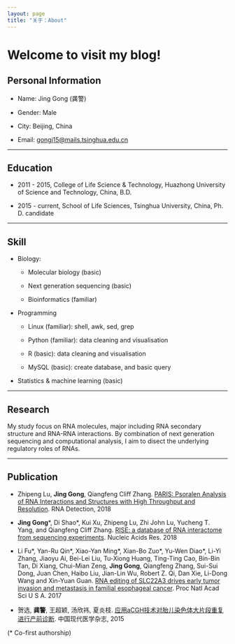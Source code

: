 ```yaml
---
layout: page
title: "关于：About"
---
```


Welcome to visit my blog!
=========================

Personal Information
------
* Name: Jing Gong (龚警)  

* Gender: Male
  
* City: Beijing, China  

* Email: [gongj15@mails.tsinghua.edu.cn](mailto:gongj15@mails.tsinghua.edu.cn) 

---------------


Education
---------
* 2011 - 2015,   College of Life Science & Technology, Huazhong University of Science and Technology, China, B.D.

* 2015 - current,    School of Life Sciences, Tsinghua University, China, Ph. D. candidate


---------------


Skill
---------
* Biology:

  - Molecular biology (basic)
  
  - Next generation sequencing (basic)

  - Bioinformatics (familiar)
  

* Programming

  - Linux (familiar): shell, awk, sed, grep  

  - Python (familiar): data cleaning and visualisation

  - R (basic): data cleaning and visualisation
  
  - MySQL (basic): create database, and basic query


* Statistics & machine learning (basic)

  

---------------

Research 
-------
My study focus on RNA molecules, major including RNA secondary structure and RNA-RNA interactions. By combination of next generation sequencing and computational analysis, I aim to disect the underlying regulatory roles of RNAs.


---------------


Publication
-----------

* Zhipeng Lu, **Jing Gong**, Qiangfeng Cliff Zhang. [PARIS: Psoralen Analysis of RNA Interactions and Structures with High Throughput and Resolution](https://link.springer.com/protocol/10.1007/978-1-4939-7213-5_4). RNA Detection, 2018

* **Jing Gong**\*, Di Shao\*, Kui Xu, Zhipeng Lu, Zhi John Lu, Yucheng T. Yang, and Qiangfeng Cliff Zhang. [RISE: a database of RNA interactome from sequencing experiments](https://www.ncbi.nlm.nih.gov/pubmed/29040625). Nucleic Acids Res. 2018

* Li Fu\*, Yan-Ru Qin\*, Xiao-Yan Ming\*, Xian-Bo Zuo\*, Yu-Wen Diao\*, Li-Yi Zhang, Jiaoyu Ai, Bei-Lei Liu, Tu-Xiong Huang, Ting-Ting Cao, Bin-Bin Tan, Di Xiang, Chui-Mian Zeng, **Jing Gong**, Qiangfeng Zhang, Sui-Sui Dong, Juan Chen, Haibo Liu, Jian-Lin Wu, Robert Z. Qi, Dan Xie, Li-Dong Wang and Xin-Yuan Guan. [RNA editing of SLC22A3 drives early tumor invasion and metastasis in familial esophageal cancer](https://www.ncbi.nlm.nih.gov/pubmed/28533408). Proc Natl Acad Sci U S A. 2017

* 贺选, **龚警**, 王超颖, 汤欣祎, 夏炎枝. [应用aCGH技术对胎儿染色体大片段重复进行产前诊断](http://www.cnki.com.cn/Article/CJFDTOTAL-ZXDY201508008.htm). 中国现代医学杂志, 2015

(* Co-first authorship)